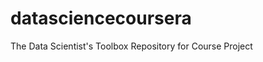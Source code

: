 datasciencecoursera
===================

The Data Scientist's Toolbox Repository for Course Project
